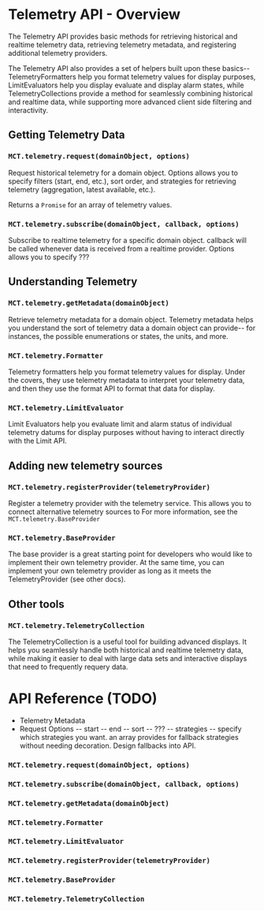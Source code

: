 # Telemetry API - Overview

The Telemetry API provides basic methods for retrieving historical and realtime telemetry data, retrieving telemetry metadata, and registering additional telemetry providers.   

The Telemetry API also provides a set of helpers built upon these basics-- TelemetryFormatters help you format telemetry values for display purposes, LimitEvaluators help you display evaluate and display alarm states, while TelemetryCollections provide a method for seamlessly combining historical and realtime data, while supporting more advanced client side filtering and interactivity.


## Getting Telemetry Data

### `MCT.telemetry.request(domainObject, options)`

Request historical telemetry for a domain object.  Options allows you to specify filters (start, end, etc.), sort order, and strategies for retrieving telemetry (aggregation, latest available, etc.).

Returns a `Promise` for an array of telemetry values.

### `MCT.telemetry.subscribe(domainObject, callback, options)`

Subscribe to realtime telemetry for a specific domain object.  callback will be called whenever data is received from a realtime provider.  Options allows you to specify ???

## Understanding Telemetry

### `MCT.telemetry.getMetadata(domainObject)`

Retrieve telemetry metadata for a domain object.  Telemetry metadata helps you understand the sort of telemetry data a domain object can provide-- for instances, the possible enumerations or states, the units, and more.

### `MCT.telemetry.Formatter`

Telemetry formatters help you format telemetry values for display.  Under the covers, they use telemetry metadata to interpret your telemetry data, and then they use the format API to format that data for display.


### `MCT.telemetry.LimitEvaluator`

Limit Evaluators help you evaluate limit and alarm status of individual telemetry datums for display purposes without having to interact directly with the Limit API.  

## Adding new telemetry sources

### `MCT.telemetry.registerProvider(telemetryProvider)`

Register a telemetry provider with the telemetry service.  This allows you to connect alternative telemetry sources to   For more information, see the `MCT.telemetry.BaseProvider`

### `MCT.telemetry.BaseProvider`

The base provider is a great starting point for developers who would like to implement their own telemetry provider.  At the same time, you can implement your own telemetry provider as long as it meets the TelemetryProvider (see other docs).

## Other tools

### `MCT.telemetry.TelemetryCollection`

The TelemetryCollection is a useful tool for building advanced displays.  It helps you seamlessly handle both historical and realtime telemetry data, while making it easier to deal with large data sets and interactive displays that need to frequently requery data.



# API Reference (TODO)

* Telemetry Metadata
* Request Options
    -- start
    -- end
    -- sort
    -- ???
    -- strategies -- specify which strategies you want.  an array provides for fallback strategies without needing decoration.  Design fallbacks into API.

### `MCT.telemetry.request(domainObject, options)`
### `MCT.telemetry.subscribe(domainObject, callback, options)`
### `MCT.telemetry.getMetadata(domainObject)`
### `MCT.telemetry.Formatter`
### `MCT.telemetry.LimitEvaluator`
### `MCT.telemetry.registerProvider(telemetryProvider)`
### `MCT.telemetry.BaseProvider`
### `MCT.telemetry.TelemetryCollection`
